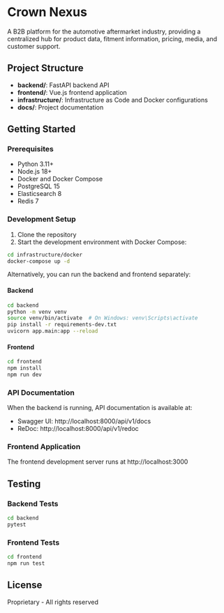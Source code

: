 # Crown Nexus

A B2B platform for the automotive aftermarket industry, providing a centralized hub for product data, fitment information, pricing, media, and customer support.

## Project Structure

- **backend/**: FastAPI backend API
- **frontend/**: Vue.js frontend application
- **infrastructure/**: Infrastructure as Code and Docker configurations
- **docs/**: Project documentation

## Getting Started

### Prerequisites

- Python 3.11+
- Node.js 18+
- Docker and Docker Compose
- PostgreSQL 15
- Elasticsearch 8
- Redis 7

### Development Setup

1. Clone the repository
2. Start the development environment with Docker Compose:

```bash
cd infrastructure/docker
docker-compose up -d
```

Alternatively, you can run the backend and frontend separately:

#### Backend

```bash
cd backend
python -m venv venv
source venv/bin/activate  # On Windows: venv\Scripts\activate
pip install -r requirements-dev.txt
uvicorn app.main:app --reload
```

#### Frontend

```bash
cd frontend
npm install
npm run dev
```

### API Documentation

When the backend is running, API documentation is available at:
- Swagger UI: http://localhost:8000/api/v1/docs
- ReDoc: http://localhost:8000/api/v1/redoc

### Frontend Application

The frontend development server runs at http://localhost:3000

## Testing

### Backend Tests

```bash
cd backend
pytest
```

### Frontend Tests

```bash
cd frontend
npm run test
```

## License

Proprietary - All rights reserved
